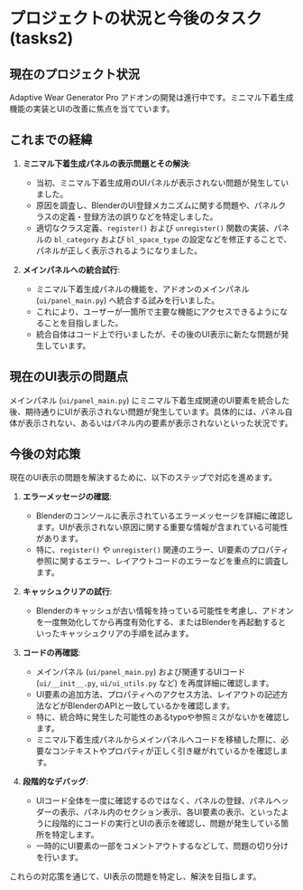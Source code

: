 # プロジェクトの状況と今後のタスク (tasks2)

## 現在のプロジェクト状況

Adaptive Wear Generator Pro アドオンの開発は進行中です。ミニマル下着生成機能の実装とUIの改善に焦点を当てています。

## これまでの経緯

1.  **ミニマル下着生成パネルの表示問題とその解決**:
    *   当初、ミニマル下着生成用のUIパネルが表示されない問題が発生していました。
    *   原因を調査し、BlenderのUI登録メカニズムに関する問題や、パネルクラスの定義・登録方法の誤りなどを特定しました。
    *   適切なクラス定義、`register()` および `unregister()` 関数の実装、パネルの `bl_category` および `bl_space_type` の設定などを修正することで、パネルが正しく表示されるようになりました。

2.  **メインパネルへの統合試行**:
    *   ミニマル下着生成パネルの機能を、アドオンのメインパネル (`ui/panel_main.py`) へ統合する試みを行いました。
    *   これにより、ユーザーが一箇所で主要な機能にアクセスできるようになることを目指しました。
    *   統合自体はコード上で行いましたが、その後のUI表示に新たな問題が発生しています。

## 現在のUI表示の問題点

メインパネル (`ui/panel_main.py`) にミニマル下着生成関連のUI要素を統合した後、期待通りにUIが表示されない問題が発生しています。具体的には、パネル自体が表示されない、あるいはパネル内の要素が表示されないといった状況です。

## 今後の対応策

現在のUI表示の問題を解決するために、以下のステップで対応を進めます。

1.  **エラーメッセージの確認**:
    *   Blenderのコンソールに表示されているエラーメッセージを詳細に確認します。UIが表示されない原因に関する重要な情報が含まれている可能性があります。
    *   特に、`register()` や `unregister()` 関連のエラー、UI要素のプロパティ参照に関するエラー、レイアウトコードのエラーなどを重点的に調査します。

2.  **キャッシュクリアの試行**:
    *   Blenderのキャッシュが古い情報を持っている可能性を考慮し、アドオンを一度無効化してから再度有効化する、またはBlenderを再起動するといったキャッシュクリアの手順を試みます。

3.  **コードの再確認**:
    *   メインパネル (`ui/panel_main.py`) および関連するUIコード (`ui/__init__.py`, `ui/ui_utils.py` など) を再度詳細に確認します。
    *   UI要素の追加方法、プロパティへのアクセス方法、レイアウトの記述方法などがBlenderのAPIと一致しているかを確認します。
    *   特に、統合時に発生した可能性のあるtypoや参照ミスがないかを確認します。
    *   ミニマル下着生成パネルからメインパネルへコードを移植した際に、必要なコンテキストやプロパティが正しく引き継がれているかを確認します。

4.  **段階的なデバッグ**:
    *   UIコード全体を一度に確認するのではなく、パネルの登録、パネルヘッダーの表示、パネル内のセクション表示、各UI要素の表示、といったように段階的にコードの実行とUIの表示を確認し、問題が発生している箇所を特定します。
    *   一時的にUI要素の一部をコメントアウトするなどして、問題の切り分けを行います。

これらの対応策を通じて、UI表示の問題を特定し、解決を目指します。